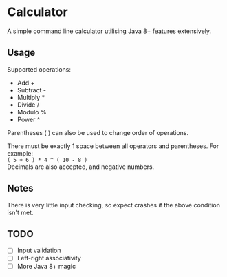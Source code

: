 # Calculator
A simple command line calculator utilising Java 8+ features extensively.

## Usage
Supported operations:
* Add      +
* Subtract -
* Multiply *
* Divide   /
* Modulo   %
* Power    ^

Parentheses ( ) can also be used to change order of operations.

There must be exactly 1 space between all operators and parentheses. For example:<br />
  `( 5 + 6 ) * 4 ^ ( 10 - 8 )`<br />
Decimals are also accepted, and negative numbers.

## Notes
There is very little input checking, so expect crashes if the above condition isn't met.

## TODO
- [ ] Input validation
- [ ] Left-right associativity
- [ ] More Java 8+ magic
